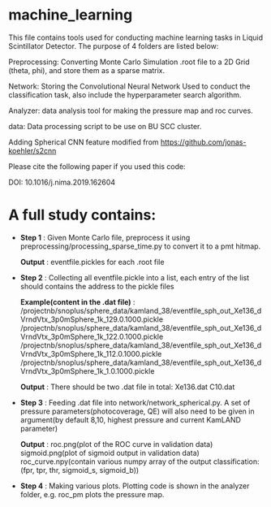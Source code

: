 # machine_learning  



This file contains tools used for conducting machine learning tasks in Liquid Scintillator Detector. The purpose of 4 folders are listed below:



Preprocessing: Converting Monte Carlo Simulation .root file to a 2D Grid (theta, phi), and store them as a sparse matrix.



Network: Storing the Convolutional Neural Network Used to conduct the classification task, also include the hyperparameter search algorithm.


Analyzer: data analysis tool for making the pressure map and roc curves.


data: Data processing script to be use on BU SCC cluster.

Adding Spherical CNN feature modified from https://github.com/jonas-koehler/s2cnn

Please cite the following paper if you used this code:

DOI: 10.1016/j.nima.2019.162604


# A full study contains:




* **Step 1** : Given Monte Carlo file, preprocess it using preprocessing/processing_sparse_time.py to convert it to a pmt hitmap.
  
  **Output** : eventfile.pickles for each .root file
  
  
  
* **Step 2** : Collecting all eventfile.pickle into a list, each entry of the list should contains the address to the pickle files
  
  
  **Example(content in the .dat file)** :
  /projectnb/snoplus/sphere_data/kamland_38/eventfile_sph_out_Xe136_dVrndVtx_3p0mSphere_1k_129.0.1000.pickle
  /projectnb/snoplus/sphere_data/kamland_38/eventfile_sph_out_Xe136_dVrndVtx_3p0mSphere_1k_122.0.1000.pickle
  /projectnb/snoplus/sphere_data/kamland_38/eventfile_sph_out_Xe136_dVrndVtx_3p0mSphere_1k_112.0.1000.pickle
  /projectnb/snoplus/sphere_data/kamland_38/eventfile_sph_out_Xe136_dVrndVtx_3p0mSphere_1k_1.0.1000.pickle
  
  
  **Output** : There should be two .dat file in total:
    Xe136.dat
    C10.dat
    
    
    
    
    
* **Step 3** : Feeding .dat file into network/network_spherical.py. A set of pressure parameters(photocoverage, QE) will also need to                 be given in argument(by default 8,10, highest pressure and current KamLAND parameter)
  
  
  **Output** : 
    roc.png(plot of the ROC curve in validation data)
    sigmoid.png(plot of sigmoid output in validation data)
    roc_curve.npy(contain various numpy array of the output classification: (fpr, tpr, thr, sigmoid_s, sigmoid_b))
    
    
    
    
    
* **Step 4** : Making various plots. Plotting code is shown in the analyzer folder, e.g. roc_pm plots the pressure map.

